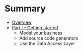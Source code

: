 # Summary

* [Overview](README.md)
* [Part I - Getting started](getting-started.md)
   * Model your business
   * Add source code generators
   * Use the Data Access Layer

